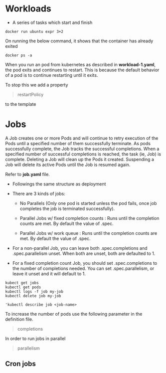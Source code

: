 # Workloads

* A series of tasks which start and finish 

```
docker run ubuntu expr 3+2
```

On running the below command, it shows that the container has already exited

```
docker ps -a
```

When you run an pod from kubernetes as described in **workload-1.yaml**,
the pod exits and continues to restart. This is because the default
behavior of a pod is to continue restarting until it exits.

To stop this we add a property

> restartPolicy 

to the template 

# Jobs


A Job creates one or more Pods and will continue to retry execution of the Pods until a specified number of them successfully terminate. 
As pods successfully complete, the Job tracks the successful completions. When a specified number of successful completions is reached, the task (ie, Job) is complete. Deleting a Job will clean up the Pods it created. Suspending a Job will delete its active Pods until the Job is resumed again.

Refer to **job.yaml** file.
- Followings the same structure as deployment
- There are 3 kinds of jobs:
  
    - No Parallels (Only one pod is started unless the pod fails, once job completes the job is terminated successfully).
  
    - Parallel Jobs w/ fixed completion counts : Runs until the completion counts are met. By default the value of .spec.

    - Parallel Jobs w/ work queue : Runs until the completion counts are met. By default the value of .spec.

- For a non-parallel Job, you can leave both .spec.completions and .spec.parallelism unset. When both are unset, both are defaulted to 1.

- For a fixed completion count Job, you should set .spec.completions to the number of completions needed. You can set .spec.parallelism, or leave it unset and it will default to 1.


```
kubect get jobs
kubectl get pods
kubectl logs -f job my-job
kubectl delete job my-job
```

```
'kubectl describe job <job-name>
```


To increase the number of pods use the following parameter in the definition file.

> completions

In order to run jobs in parallel

> parallelism

## Cron jobs

